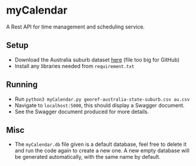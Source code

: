 # myCalendar
A Rest API for time management and scheduling service.
## Setup
- Download the Australia suburb dataset [here](https://public.opendatasoft.com/api/explore/v2.1/catalog/datasets/georef-australia-state-suburb/exports/csv?lang=en&timezone=Australia%2FSydney&use_labels=true&delimiter=%3B) (file too big for GitHub)
- Install any libraries needed from `requirement.txt`

## Running
- Run `python3 myCalendar.py georef-australia-state-suburb.csv au.csv` 
- Navigate to `localhost:5000`, this should display a Swagger document.
- See the Swagger document produced for more details.

## Misc
- The `myCalendar.db` file given is a default database, feel free to delete it and run the code again to create a new one. A new empty database will be generated automatically, with the same name by default.
